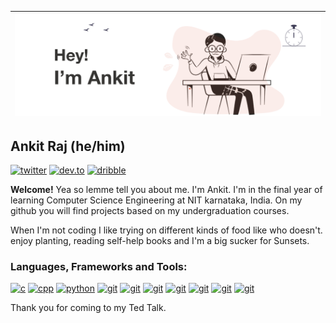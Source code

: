 | ![A cover image](assets/banner.png) |
| ------ |

## Ankit Raj (he/him)

<a href="https://twitter.com/ankit_v2_1" target="_blank"> <img src="https://img.shields.io/badge/Twitter-1DA1F2?style=for-the-badge&logo=twitter&logoColor=white" alt="twitter"/></a>
<a href="https://dev.to/ankitv21" target="_blank"> <img src="https://img.shields.io/badge/dev.to-0A0A0A?style=for-the-badge&logo=dev.to&logoColor=white" alt="dev.to"/></a>
<a href="https://dribbble.com/ankit_v2" target="_blank"> <img src="https://img.shields.io/badge/Dribbble-EA4C89?style=for-the-badge&logo=dribbble&logoColor=white" alt="dribble"/></a>
<a href="https://open.spotify.com/user/a2wrs7rt0jsizxnhve0fn8160?si=eVARyvxQSxOWxHeCVQ8Fiw" target="_blank"> <img src="https://img.shields.io/badge/Spotify-1ED760?&style=for-the-badge&logo=spotify&logoColor=white" alt=""/></a>
<a href="" target="_blank"> <img src="" alt=""/></a>



**Welcome!** Yea so lemme tell you about me. I'm Ankit. I'm in the final year of learning Computer Science Engineering at NIT karnataka, India. On my github you will find projects based on my undergraduation courses.
<br>

When I'm not coding I like trying on different kinds of food like who doesn't. enjoy planting, reading self-help books and I'm a big sucker for Sunsets.
<br>
<h3  >Languages, Frameworks and Tools:</h3>

<p >
     <a href="https://github.com/topics/c" target="_blank"> <img src="https://cdn.iconscout.com/icon/free/png-128/c-58-1175247.png" alt="c" width="40" height="40" /></a>
     <a href="https://github.com/topics/cpp" target="_blank"> <img src="https://cdn.worldvectorlogo.com/logos/c.svg" alt="cpp" width="40" height="40" /></a>
     <a href="https://github.com/topics/python"target="_blank"><img src="https://cdn.worldvectorlogo.com/logos/python-5.svg"alt="python"width="40"height="40"/></a>
     <a href="https://github.com/topics/javascript" target="_blank"> <img src="https://cdn.worldvectorlogo.com/logos/logo-javascript.svg" alt="git" width="40" height="40" /></a>
     <a href="https://github.com/topics/typescript" target="_blank"> <img src="https://cdn.worldvectorlogo.com/logos/typescript.svg" alt="git" width="40" height="40" /></a>
     <a href="https://github.com/topics/react" target="_blank"> <img src="https://cdn.worldvectorlogo.com/logos/react-2.svg" alt="git" width="40" height="40" /></a>
     <a href="https://github.com/topics/express" target="_blank"> <img src="https://cdn.worldvectorlogo.com/logos/express-109.svg" alt="git" width="40" height="40" /></a>
     <a href="https://github.com/topics/git" target="_blank"> <img src="https://cdn.worldvectorlogo.com/logos/git-icon.svg" alt="git" width="40" height="40" /></a>
     <a href="https://github.com/topics/aws" target="_blank"> <img src="https://cdn.worldvectorlogo.com/logos/aws-2.svg" alt="git" width="40" height="40" /></a>
     <a href="https://github.com/topics/vim" target="_blank"> <img src="https://cdn.worldvectorlogo.com/logos/vim.svg" alt="git" width="40" height="40" /></a>

</p>

Thank you for coming to my Ted Talk.